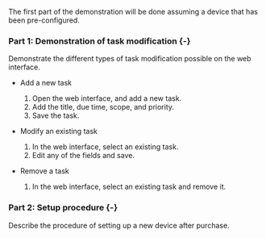 The first part of the demonstration will be done assuming a device that has been pre-configured.

### Part 1: Demonstration of task modification {-}

Demonstrate the different types of task modification possible on the web interface.

- Add a new task
  1. Open the web interface, and add a new task.
  2. Add the title, due time, scope, and priority.
  3. Save the task.

- Modify an existing task
  1. In the web interface, select an existing task.
  2. Edit any of the fields and save.

- Remove a task
  1. In the web interface, select an existing task and remove it.

### Part 2: Setup procedure {-}

Describe the procedure of setting up a new device after purchase.
